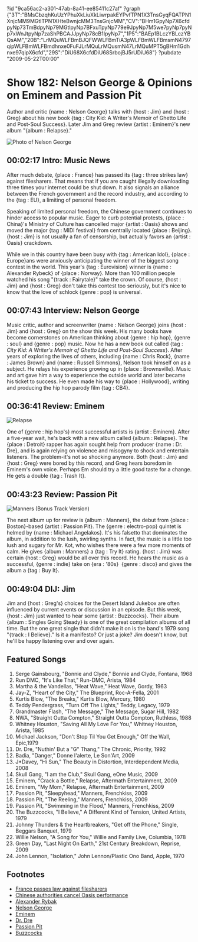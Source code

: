 ?id "9ca56ac2-a301-47ab-8a41-ee85411c27af"
?graph {"3T":"BMsCbzqhKuUzYPhuXkLiuXkLiwrpakEYPvfTPN1X3TnsGyqFQATPN1XnjcMM9MGtlTPN1XHteBwnjcMM3TnsGnjcMM","CV":"BHm1GpyNp7X6cfdpyNp73TmBdpyNp79MGtlpyNp7BFxuTpyNp779e9JpyNp7M5we7pyNp7pyNp7xWnJtpyNp7zaShPBCAJJpyNp78cB1IpyNp7","1P5":"BAEp1BLczYBLczYBQsAM","20B":"LrMQuWLFBmBJQFWWLFBmTiA3pWLFBmWLFBmsmN4797qipWLFBmWLFBmdhnxe0FuFJLrMQuLrMQusmN47LrMQuMPT5gBHm1Gdhnxe97qipX6cfd","29S":"DiU68X6cfdDiU68SrbojBJ5rUDiU68"}
?pubdate "2009-05-22T00:00"
# Show 182: Nelson George & Opinions on Eminem and Passion Pit

Author and critic {name : Nelson George} talks with {host : Jim} and {host : Greg} about his new book {tag : City Kid: A Writer's Memoir of Ghetto Life and Post-Soul Success}. Later Jim and Greg review {artist : Eminem}'s new album "{album : Relapse}."

![Photo of Nelson George](https://static.soundopinions.org/images/2009/newnelsongeorge.jpg)



## 00:02:17 Intro: Music News

After much debate, {place : France} has passed its {tag : three strikes law} against filesharers. That means that if you are caught illegally downloading three times your internet could be shut down. It also signals an alliance between the French government and the record industry, and according to the {tag : EU}, a limiting of personal freedom.

Speaking of limited personal freedom, the Chinese government continues to hinder access to popular music. Eager to curb potential protests, {place : China}'s Ministry of Culture has cancelled major {artist : Oasis} shows and moved the major {tag : MIDI festival} from centrally located {place : Beijing}. {host : Jim} is not usually a fan of censorship, but actually favors an {artist : Oasis} crackdown.

While we in this country have been busy with {tag : American Idol}, {place : Europe}ans were anxiously anticipating the winner of the biggest song contest in the world. This year's {tag : Eurovision} winner is {name : Alexander Rybeck} of {place : Norway}. More than 100 million people watched his song "{track : Fairytale}" take the crown. Of course, {host : Jim} and {host : Greg} don't take this contest too seriously, but it's nice to know that the love of schlock {genre : pop} is universal.





## 00:07:43 Interview: Nelson George

Music critic, author and screenwriter {name : Nelson George} joins {host : Jim} and {host : Greg} on the show this week. His many books have become cornerstones on American thinking about {genre : hip hop}, {genre : soul} and {genre : pop} music. Now he has a new book out called {tag : *City Kid: A Writer's Memoir of Ghetto Life and Post-Soul Success*}. After years of exploring the lives of others, including {name : Chris Rock}, {name : James Brown} and {name : Russell Simmons}, Nelson took himself on as a subject. He relays his experience growing up in {place : Brownsville}. Music and art gave him a way to experience the outside world and later became his ticket to success. He even made his way to {place : Hollywood}, writing and producing the hip hop parody film {tag : CB4}.



## 00:36:41 Review: Eminem

![Relapse](https://static.soundopinions.org/assets/182/1P50.jpg)

One of {genre : hip hop's} most successful artists is {artist : Eminem}. After a five-year wait, he's back with a new album called {album : Relapse}. The {place : Detroit} rapper has again sought help from producer {name : Dr. Dre}, and is again relying on violence and misogyny to shock and entertain listeners. The problem-it's not so shocking anymore. Both {host : Jim} and {host : Greg} were bored by this record, and Greg hears boredom in Eminem's own voice. Perhaps Em should try a little good taste for a change. He gets a double {tag : Trash It}.



## 00:43:23 Review: Passion Pit

![Manners (Bonus Track Version)](https://static.soundopinions.org/assets/182/20B0.jpg)

The next album up for review is {album : Manners}, the debut from {place : Boston}-based {artist : Passion Pit}. The {genre : electro-pop} quintet is helmed by {name : Michael Angelakos}. It's his falsetto that dominates the album, in addition to the lush, swirling synths. In fact, the music is a little too lush and sugary for Mr. Kot, who wishes there were a few more moments of calm. He gives {album : Manners} a {tag : Try It} rating. {host : Jim} was certain {host : Greg} would be all over this record. He hears the music as a successful, {genre : indie} take on {era : '80s}  {genre : disco} and gives the album a {tag : Buy It}.



## 00:49:04 DIJ: Jim

Jim and {host : Greg's} choices for the Desert Island Jukebox are often influenced by current events or discussion in an episode. But this week, {host : Jim} just wanted to hear some {artist : Buzzcocks}. Their album {album : Singles Going Steady} is one of the great compilation albums of all time. But the one great single that didn't make it on is the band's 1979 song "{track : I Believe}." Is it a manifesto? Or just a joke? Jim doesn't know, but he'll be happy listening over and over again.



## Featured Songs

1. Serge Gainsbourg, "Bonnie and Clyde," Bonnie and Clyde, Fontana, 1968
2. Run DMC, "It's Like That," Run-DMC, Arista, 1984
3. Martha & the Vandellas, "Heat Wave," Heat Wave, Gordy, 1963
4. Jay-Z, "Heart of the City," The Blueprint, Roc-A-Fella, 2001
5. Kurtis Blow, "The Breaks," Kurtis Blow, Mercury, 1980
6. Teddy Pendergrass, "Turn Off The Lights," Teddy, Legacy, 1979
7. Grandmaster Flash, "The Message," The Message, Sugar Hill, 1982
8. NWA, "Straight Outta Compton," Straight Outta Compton, Ruthless, 1988
9. Whitney Houston, "Saving All My Love For You," Whitney Houston, Arista, 1985
10. Michael Jackson, "Don't Stop Til You Get Enough," Off the Wall, Epic,1979
11. Dr. Dre, "Nuthin' But a "G" Thang," The Chronic, Priority, 1992
12. Badia, "Danger," Donne l'alerte, Le Son'Art, 2009
13. J*Davey, "Hi Sun," The Beauty in Distortion, Interdependent Media, 2008
14. Skull Gang, "I am the Club," Skull Gang, eOne Music, 2009
15. Eminem, "Crack a Bottle," Relapse, Aftermath Entertainment, 2009
16. Eminem, "My Mom," Relapse, Aftermath Entertainment, 2009
17. Passion Pit, "Sleepyhead," Manners, Frenchkiss, 2009
18. Passion Pit, "The Reeling," Manners, Frenchkiss, 2009
19. Passion Pit, "Swimming in the Flood," Manners, Frenchkiss, 2009
20. The Buzzcocks, "I Believe," A Different Kind of Tension, United Artists, 1979
21. Johnny Thunders & the Heartbreakers, "Get off the Phone," Single, Beggars Banquet, 1979
22. Willie Nelson, "A Song for You," Willie and Family Live, Columbia, 1978
23. Green Day, "Last Night On Earth," 21st Century Breakdown, Reprise, 2009
24. John Lennon, "Isolation," John Lennon/Plastic Ono Band, Apple, 1970



## Footnotes

- [France passes law against filesharers](http://www.theguardian.com/technology/blog/2009/may/13/france-three-strikes)
- [Chinese authorities cancel Oasis performance](http://www.theguardian.com/music/2009/mar/03/oasis-china-banned-concerts-tibet)
- [Alexander Rybak](http://www.alexanderrybak.com/)
- [Nelson George](http://nelsondgeorge.net/?page=home)
- [Eminem](http://www.eminem.com/)
- [Dr. Dre](http://www.drdre.com/)
- [Passion Pit](http://passionpitmusic.com/post/:id)
- [Buzzcocks](http://www.buzzcocks.com/site/index.html)